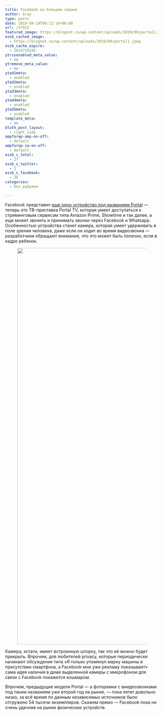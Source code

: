 ```yaml
---
title: Facebook на большом экране
author: Gray
type: posts
date: 2019-09-19T06:12:14+00:00
url: /57913
featured_image: https://blognot.co/wp-content/uploads/2019/09/portal1.jpeg
essb_cached_image:
  - https://blognot.co/wp-content/uploads/2019/09/portal1.jpeg
essb_cache_expire:
  - 1615714245
ytrssenabled_meta_value:
  - no
ytremove_meta_value:
  - no
ytad1meta:
  - enabled
ytad2meta:
  - enabled
ytad3meta:
  - enabled
ytad4meta:
  - enabled
ytad5meta:
  - enabled
template_meta:
  - no
bluth_post_layout:
  - right_side
ampforwp-amp-on-off:
  - default
ampforwp-ia-on-off:
  - default
essb_c_total:
  - 27
essb_c_twitter:
  - 1
essb_c_facebook:
  - 26
categories:
  - Без рубрики

---
```








Facebook представил [еще одно устройство под названием Portal][1] — теперь это ТВ-приставка Portal TV, которая умеет доступаться к стриминговым сервисам типа Amazon Prime, Showtime и так далее, а еще может звонить и принимать звонки через Facebook и Whatsapp. Особенностью устройства станет камера, которая умеет удерживать в поле зрения человека, даже если он ходит во время видеозвонка — разработчики обращают внимание, что это может быть полезно, если в кадре ребенок. 

<div class="wp-block-image">
  <figure class="aligncenter"><img data-attachment-id="57914" data-permalink="https://blognot.co/57913/portal1" data-orig-file="https://i1.wp.com/blognot.co/wp-content/uploads/2019/09/portal1.jpeg?fit=2000%2C1300&ssl=1" data-orig-size="2000,1300" data-comments-opened="1" data-image-meta="{&quot;aperture&quot;:&quot;0&quot;,&quot;credit&quot;:&quot;&quot;,&quot;camera&quot;:&quot;&quot;,&quot;caption&quot;:&quot;&quot;,&quot;created_timestamp&quot;:&quot;0&quot;,&quot;copyright&quot;:&quot;&quot;,&quot;focal_length&quot;:&quot;0&quot;,&quot;iso&quot;:&quot;0&quot;,&quot;shutter_speed&quot;:&quot;0&quot;,&quot;title&quot;:&quot;&quot;,&quot;orientation&quot;:&quot;0&quot;}" data-image-title="portal1" data-image-description="" data-medium-file="https://i1.wp.com/blognot.co/wp-content/uploads/2019/09/portal1.jpeg?fit=300%2C195&ssl=1" data-large-file="https://i1.wp.com/blognot.co/wp-content/uploads/2019/09/portal1.jpeg?fit=740%2C481&ssl=1" width="2000" height="1300" src="https://i2.wp.com/blognot.co/wp-content/uploads/2019/09/portal1.jpeg?fit=740%2C481&ssl=1" alt="" class="wp-image-57914" srcset="https://i1.wp.com/blognot.co/wp-content/uploads/2019/09/portal1.jpeg?w=2000&ssl=1 2000w, https://i1.wp.com/blognot.co/wp-content/uploads/2019/09/portal1.jpeg?resize=300%2C195&ssl=1 300w, https://i1.wp.com/blognot.co/wp-content/uploads/2019/09/portal1.jpeg?resize=768%2C499&ssl=1 768w, https://i1.wp.com/blognot.co/wp-content/uploads/2019/09/portal1.jpeg?resize=1024%2C666&ssl=1 1024w, https://i1.wp.com/blognot.co/wp-content/uploads/2019/09/portal1.jpeg?resize=700%2C455&ssl=1 700w, https://i1.wp.com/blognot.co/wp-content/uploads/2019/09/portal1.jpeg?resize=800%2C520&ssl=1 800w, https://i1.wp.com/blognot.co/wp-content/uploads/2019/09/portal1.jpeg?w=1480&ssl=1 1480w" sizes="(max-width: 740px) 100vw, 740px" /></figure>


Камера, кстати, имеет встроенную шторку, так что её можно будет прикрыть. Впрочем, для любителей privacy, которые периодически начинают обсуждения типа &#171;Я только упомянул марку машины в присутствии смартфона, а Facebook мне уже рекламу показывает&#187; сама идея наличия в доме выделенной камеры с микрофоном для связи с Facebook покажется кошмаром.

Впрочем, предыдущие модели Portal — а фоторамки с виидеозвонками под таким названием уже второй год на рынке, — пока летят довольно низко, за всё время по данным независимых источников было отгружено 54 тысячи экземпляров. Скажем прямо — Facebook пока не очень удачлив на рынке физических устройств.

 [1]: https://www.theverge.com/2019/9/18/20871173/facebook-portal-camera-price-release-date-availability